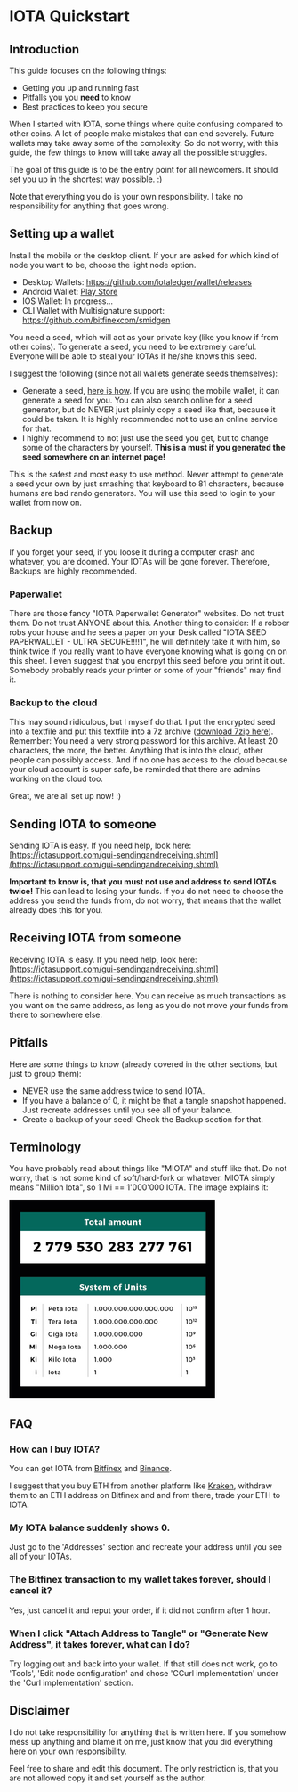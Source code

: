 # IOTA Quickstart


## Introduction
This guide focuses on the following things:

- Getting you up and running fast
- Pitfalls you you **need** to know
- Best practices to keep you secure

When I started with IOTA, some things where quite confusing compared to other coins. A lot of people make mistakes that can end severely. Future wallets may take away some of the complexity. So do not worry, with this guide, the few things to know will take away all the possible struggles.

The goal of this guide is to be the entry point for all newcomers. It should set you up in the shortest way possible. :)

Note that everything you do is your own responsibility. I take no responsibility for anything that goes wrong.


## Setting up a wallet
Install the mobile or the desktop client. If your are asked for which kind of node you want to be, choose the light node option.

- Desktop Wallets: https://github.com/iotaledger/wallet/releases
- Android Wallet: [Play Store](https://play.google.com/store/apps/details?id=org.iota.wallet)
- IOS Wallet: In progress...
- CLI Wallet with Multisignature support: https://github.com/bitfinexcom/smidgen

You need a seed, which will act as your private key (like you know if from other coins). To generate a seed, you need to be extremely careful. Everyone will be able to steal your IOTAs if he/she knows this seed.

I suggest the following (since not all wallets generate seeds themselves):
- Generate a seed, [here is how](https://matthewwinstonjohnson.gitbooks.io/iota-guide-and-faq/getting-started/dl-wallet/what-is-my-seed.html). If you are using the mobile wallet, it can generate a seed for you. You can also search online for a seed generator, but do NEVER just plainly copy a seed like that, because it could be taken. It is highly recommended not to use an online service for that.
- I highly recommend to not just use the seed you get, but to change some of the characters by yourself. **This is a must if you generated the seed somewhere on an internet page!**

This is the safest and most easy to use method. Never attempt to generate a seed your own by just smashing that keyboard to 81 characters, because humans are bad rando generators.
You will use this seed to login to your wallet from now on.


## Backup
If you forget your seed, if you loose it during a computer crash and whatever, you are doomed. Your IOTAs will be gone forever. Therefore, Backups are highly recommended.

### Paperwallet
There are those fancy "IOTA Paperwallet Generator" websites. Do not trust them. Do not trust ANYONE about this. Another thing to consider: If a robber robs your house and he sees a paper on your Desk called "IOTA SEED PAPERWALLET - ULTRA SECURE!!!!1", he will definitely take it with him, so think twice if you really want to have everyone knowing what is going on on this sheet. I even suggest that you encrpyt this seed before you print it out. Somebody probably reads your printer or some of your "friends" may find it.

### Backup to the cloud
This may sound ridiculous, but I myself do that. I put the encrypted seed into a textfile and put this textfile into a 7z archive ([download 7zip here](http://7-zip.org/)). Remember: You need a very strong password for this archive. At least 20 characters, the more, the better. Anything that is into the cloud, other people can possibly access. And if no one has access to the cloud because your cloud account is super safe, be reminded that there are admins working on the cloud too.

Great, we are all set up now! :)


## Sending IOTA to someone
Sending IOTA is easy. If you need help, look here: [https://iotasupport.com/gui-sendingandreceiving.shtml](https://iotasupport.com/gui-sendingandreceiving.shtml)

**Important to know is, that you must not use and address to send IOTAs twice!** This can lead to losing your funds. If you do not need to choose the address you send the funds from, do not worry, that means that the wallet already does this for you. 


## Receiving IOTA from someone
Receiving IOTA is easy. If you need help, look here: [https://iotasupport.com/gui-sendingandreceiving.shtml](https://iotasupport.com/gui-sendingandreceiving.shtml)

There is nothing to consider here. You can receive as much transactions as you want on the same address, as long as you do not move your funds from there to somewhere else.


## Pitfalls
Here are some things to know (already covered in the other sections, but just to group them):

- NEVER use the same address twice to send IOTA.
- If you have a balance of 0, it might be that a tangle snapshot happened. Just recreate addresses until you see all of your balance.
- Create a backup of your seed! Check the Backup section for that.


## Terminology
You have probably read about things like "MIOTA" and stuff like that. Do not worry, that is not some kind of soft/hard-fork or whatever. MIOTA simply means "Million Iota", so 1 Mi == 1'000'000 IOTA. The image explains it:

![IOTA Terminology](images/iota_term.jpg)


## FAQ

### How can I buy IOTA?
You can get IOTA from [Bitfinex](https://bitfinex.com/) and [Binance](https://www.binance.com/).

I suggest that you buy ETH from another platform like [Kraken](https://www.kraken.com/), withdraw them to an ETH address on Bitfinex and and from there, trade your ETH to IOTA.

### My IOTA balance suddenly shows 0.
Just go to the 'Addresses' section and recreate your address until you see all of your IOTAs.

### The Bitfinex transaction to my wallet takes forever, should I cancel it?
Yes, just cancel it and reput your order, if it did not confirm after 1 hour.

### When I click "Attach Address to Tangle" or "Generate New Address", it takes forever, what can I do?
Try logging out and back into your wallet. If that still does not work, go to 'Tools', 'Edit node configuration' and chose 'CCurl implementation' under the 'Curl implementation' section.


## Disclaimer
I do not take responsibility for anything that is written here. If you somehow mess up anything and blame it on me, just know that you did everything here on your own responsibility.


Feel free to share and edit this document. The only restriction is, that you are not allowed copy it and set yourself as the author.
